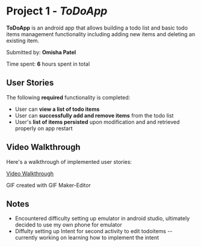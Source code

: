 # Project 1 - *ToDoApp*

**ToDoApp** is an android app that allows building a todo list and basic todo items management functionality including adding new items and deleting an existing item.

Submitted by: **Omisha Patel**

Time spent: **6** hours spent in total

## User Stories

The following **required** functionality is completed:

* User can **view a list of todo items**
* User can **successfully add and remove items** from the todo list
* User's **list of items persisted** upon modification and and retrieved properly on app restart


## Video Walkthrough

Here's a walkthrough of implemented user stories:

[Video Walkthrough](https://imgur.com/a/AccAtzr)

GIF created with GIF Maker-Editor

## Notes

* Encountered difficulty setting up emulator in android studio, ultimately decided to use my own phone for emulator
* Diffulty setting up Intent for second activity to edit todoitems -- currently working on learning how to implement the intent

